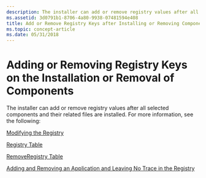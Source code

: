 ```yaml
---
description: The installer can add or remove registry values after all selected components and their related files are installed.
ms.assetid: 3d0791b1-8706-4a80-9938-07481594e408
title: Add or Remove Registry Keys after Installing or Removing Components
ms.topic: concept-article
ms.date: 05/31/2018
---
```


# Adding or Removing Registry Keys on the Installation or Removal of Components

The installer can add or remove registry values after all selected components and their related files are installed. For more information, see the following:

[Modifying the Registry](modifying-the-registry.md)

[Registry Table](registry-table.md)

[RemoveRegistry Table](removeregistry-table.md)

[Adding and Removing an Application and Leaving No Trace in the Registry](adding-and-removing-an-application-and-leaving-no-trace-in-the-registry.md)

 

 



